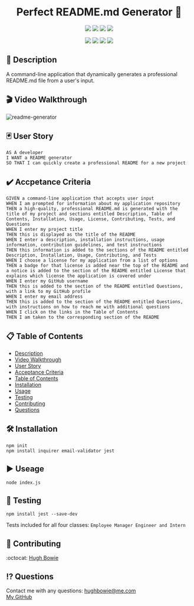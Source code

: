 <h1 align="center">Perfect README.md Generator 🚀</h1>

<p align="center">
    <img src="https://img.shields.io/github/repo-size/hugh-bowie/readme-generator" />
    <img src="https://img.shields.io/github/languages/top/hugh-bowie/readme-generator"  />
    <img src="https://img.shields.io/github/issues/hugh-bowie/readme-generator" />
    <img src="https://img.shields.io/github/last-commit/hugh-bowie/readme-generator" >

</p>
<p align="center">
    <img src="https://img.shields.io/badge/JavaScript-yellow"  />    
    <img src="https://img.shields.io/badge/Node-33cc33" />
    <img src="https://img.shields.io/badge/Inquirer-99ccff"  />
    <img src="https://img.shields.io/badge/Jest-99ff99"  />

</p>

## 📓 Description

A command-line application that dynamically generates a professional README.md file from a user's input.

## 🎬 Video Walkthrough

![readme-generator](./assets/readme-generator.gif)

## 🃏 User Story

```
AS A developer
I WANT a README generator
SO THAT I can quickly create a professional README for a new project
```

## ✔️ Accpetance Criteria

```
GIVEN a command-line application that accepts user input
WHEN I am prompted for information about my application repository
THEN a high-quality, professional README.md is generated with the title of my project and sections entitled Description, Table of Contents, Installation, Usage, License, Contributing, Tests, and Questions
WHEN I enter my project title
THEN this is displayed as the title of the README
WHEN I enter a description, installation instructions, usage information, contribution guidelines, and test instructions
THEN this information is added to the sections of the README entitled Description, Installation, Usage, Contributing, and Tests
WHEN I choose a license for my application from a list of options
THEN a badge for that license is added near the top of the README and a notice is added to the section of the README entitled License that explains which license the application is covered under
WHEN I enter my GitHub username
THEN this is added to the section of the README entitled Questions, with a link to my GitHub profile
WHEN I enter my email address
THEN this is added to the section of the README entitled Questions, with instructions on how to reach me with additional questions
WHEN I click on the links in the Table of Contents
THEN I am taken to the corresponding section of the README
```

## 📋 Table of Contents

-   [Description](#description)
-   [Video Walkthrough](#Video-Walkthrough)
-   [User Story](#user-story)
-   [Acceptance Criteria](#acceptance-criteria)
-   [Table of Contents](#table-of-contents)
-   [Installation](#installation)
-   [Usage](#usage)
-   [Testing](#testing)
-   [Contributing](#contributing)
-   [Questions](#questions)

## 🛠 Installation

`npm init` <br> `npm install inquirer email-validator jest`

## ▶️ Useage

`node index.js`

## 🎪 Testing

`npm install jest --save-dev`

Tests included for all four classes: `Employee Manager Engineer and Intern`

## 🍻 Contributing

:octocat: [Hugh Bowie](https://github.com/hugh-bowie)

## ⁉️ Questions

Contact me with any questions: [hughbowie@me.com](mailto:hughbowie@me.com)<br />[My GitHub](https://github.com/hugh-bowie)<br />
